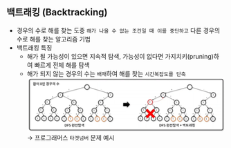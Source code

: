 ## 백트래킹 (Backtracking)
- 경우의 수로 해를 찾는 도중 `해가 나올 수 없는 조건일 때 이를 중단하고` 다른 경우의 수로 해를 찾는 알고리즘 기법
- 백트래킹 특징
    - 해가 될 가능성이 있으면 지속적 탐색, 가능성이 없다면 가지치키(pruning)하여 빠르게 전체 해를 탐색
    - 해가 되지 않는 경우의 수는 `배재`하여 해를 찾는 `시간복잡도를 단축`
![img](../../images/Backtracking.PNG)
→ 프로그래머스 `타겟넘버` 문제 예시